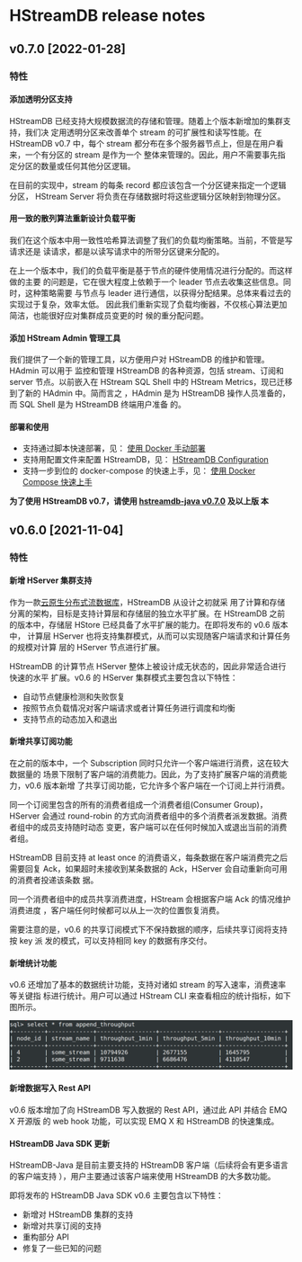 # HStreamDB release notes

## v0.7.0 [2022-01-28]

### 特性

#### 添加透明分区支持

HStreamDB 已经支持大规模数据流的存储和管理。随着上个版本新增加的集群支持，我们决
定用透明分区来改善单个 stream 的可扩展性和读写性能。在 HStreamDB v0.7 中，每个
stream 都分布在多个服务器节点上，但是在用户看来，一个有分区的 stream 是作为一个
整体来管理的。因此，用户不需要事先指定分区的数量或任何其他分区逻辑。

在目前的实现中，stream 的每条 record 都应该包含一个分区键来指定一个逻辑分区，
HStream Server 将负责在存储数据时将这些逻辑分区映射到物理分区。

#### 用一致的散列算法重新设计负载平衡

我们在这个版本中用一致性哈希算法调整了我们的负载均衡策略。当前，不管是写请求还是
读请求，都是以读写请求中的所带分区键来分配的。

在上一个版本中，我们的负载平衡是基于节点的硬件使用情况进行分配的。而这样做的主要
的问题是，它在很大程度上依赖于一个 leader 节点去收集这些信息。同时，这种策略需要
与节点与 leader 进行通信，以获得分配结果。总体来看过去的实现过于复杂，效率太低。
因此我们重新实现了负载均衡器，不仅核心算法更加简洁，也能很好应对集群成员变更的时
候的重分配问题。

#### 添加 HStream Admin 管理工具

我们提供了一个新的管理工具，以方便用户对 HStreamDB 的维护和管理。HAdmin 可以用于
监控和管理 HStreamDB 的各种资源，包括 stream、订阅和 server 节点。以前嵌入在
HStream SQL Shell 中的 HStream Metrics，现已迁移到了新的 HAdmin 中。简而言之
，HAdmin 是为 HStreamDB 操作人员准备的，而 SQL Shell 是为 HStreamDB 终端用户准备
的。

#### 部署和使用

- 支持通过脚本快速部署，见：
  [使用 Docker 手动部署](../deployment/deploy-docker.md)
- 支持用配置文件来配置 HStreamDB，见：
  [HStreamDB Configuration](../reference/config.md)
- 支持一步到位的 docker-compose 的快速上手，见：
  [使用 Docker Compose 快速上手](../start/quickstart-with-docker.md)

**为了使用 HStreamDB v0.7，请使用
[hstreamdb-java v0.7.0](https://github.com/hstreamdb/hstreamdb-java) 及以上版
本**

## v0.6.0 [2021-11-04]

### 特性

#### 新增 HServer 集群支持

作为一款[云原生分布式流数据库](https://hstream.io/zh)，HStreamDB 从设计之初就采
用了计算和存储分离的架构，目标是支持计算层和存储层的独立水平扩展。在 HStreamDB
之前的版本中，存储层 HStore 已经具备了水平扩展的能力。在即将发布的 v0.6 版本中，
计算层 HServer 也将支持集群模式，从而可以实现随客户端请求和计算任务的规模对计算
层的 HServer 节点进行扩展。

HStreamDB 的计算节点 HServer 整体上被设计成无状态的，因此非常适合进行快速的水平
扩展。v0.6 的 HServer 集群模式主要包含以下特性：

- 自动节点健康检测和失败恢复
- 按照节点负载情况对客户端请求或者计算任务进行调度和均衡
- 支持节点的动态加入和退出

#### 新增共享订阅功能

在之前的版本中，一个 Subscription 同时只允许一个客户端进行消费，这在较大数据量的
场景下限制了客户端的消费能力。因此，为了支持扩展客户端的消费能力，v0.6 版本新增
了共享订阅功能，它允许多个客户端在一个订阅上并行消费。

同一个订阅里包含的所有的消费者组成一个消费者组(Consumer Group)，HServer 会通过
round-robin 的方式向消费者组中的多个消费者派发数据。消费者组中的成员支持随时动态
变更，客户端可以在任何时候加入或退出当前的消费者组。

HStreamDB 目前支持 at least once 的消费语义，每条数据在客户端消费完之后需要回复
Ack，如果超时未接收到某条数据的 Ack，HServer 会自动重新向可用的消费者投递该条数
据。

同一个消费者组中的成员共享消费进度，HStream 会根据客户端 Ack 的情况维护消费进度
，客户端任何时候都可以从上一次的位置恢复消费。

需要注意的是，v0.6 的共享订阅模式下不保持数据的顺序，后续共享订阅将支持按 key 派
发的模式，可以支持相同 key 的数据有序交付。

#### 新增统计功能

v0.6 还增加了基本的数据统计功能，支持对诸如 stream 的写入速率，消费速率等关键指
标进行统计。用户可以通过 HStream CLI 来查看相应的统计指标，如下图所示。

![](./statistics.png)

#### 新增数据写入 Rest API

v0.6 版本增加了向 HStreamDB 写入数据的 Rest API，通过此 API 并结合 EMQ X 开源版
的 web hook 功能，可以实现 EMQ X 和 HStreamDB 的快速集成。

#### HStreamDB Java SDK 更新

HStreamDB-Java 是目前主要支持的 HStreamDB 客户端（后续将会有更多语言的客户端支持
），用户主要通过该客户端来使用 HStreamDB 的大多数功能。

即将发布的 HStreamDB Java SDK v0.6 主要包含以下特性：

- 新增对 HStreamDB 集群的支持
- 新增对共享订阅的支持
- 重构部分 API
- 修复了一些已知的问题
